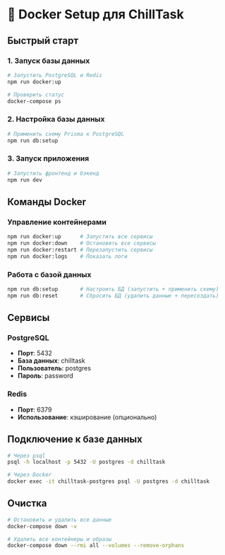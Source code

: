 # 🐳 Docker Setup для ChillTask

## Быстрый старт

### 1. Запуск базы данных

```bash
# Запустить PostgreSQL и Redis
npm run docker:up

# Проверить статус
docker-compose ps
```

### 2. Настройка базы данных

```bash
# Применить схему Prisma к PostgreSQL
npm run db:setup
```

### 3. Запуск приложения

```bash
# Запустить фронтенд и бэкенд
npm run dev
```

## Команды Docker

### Управление контейнерами

```bash
npm run docker:up      # Запустить все сервисы
npm run docker:down    # Остановить все сервисы
npm run docker:restart # Перезапустить сервисы
npm run docker:logs    # Показать логи
```

### Работа с базой данных

```bash
npm run db:setup       # Настроить БД (запустить + применить схему)
npm run db:reset       # Сбросить БД (удалить данные + пересоздать)
```

## Сервисы

### PostgreSQL

- **Порт**: 5432
- **База данных**: chilltask
- **Пользователь**: postgres
- **Пароль**: password

### Redis

- **Порт**: 6379
- **Использование**: кэширование (опционально)

## Подключение к базе данных

```bash
# Через psql
psql -h localhost -p 5432 -U postgres -d chilltask

# Через Docker
docker exec -it chilltask-postgres psql -U postgres -d chilltask
```

## Очистка

```bash
# Остановить и удалить все данные
docker-compose down -v

# Удалить все контейнеры и образы
docker-compose down --rmi all --volumes --remove-orphans
```
